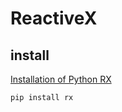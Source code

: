 # ReactiveX

## install
[Installation of Python RX](https://rxpy.readthedocs.io/en/latest/)
```bash
pip install rx
```